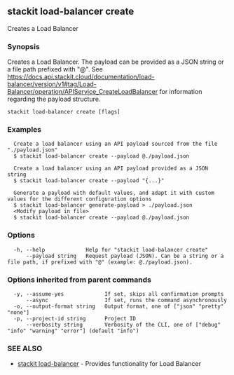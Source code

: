 ## stackit load-balancer create

Creates a Load Balancer

### Synopsis

Creates a Load Balancer.
The payload can be provided as a JSON string or a file path prefixed with "@".
See https://docs.api.stackit.cloud/documentation/load-balancer/version/v1#tag/Load-Balancer/operation/APIService_CreateLoadBalancer for information regarding the payload structure.

```
stackit load-balancer create [flags]
```

### Examples

```
  Create a load balancer using an API payload sourced from the file "./payload.json"
  $ stackit load-balancer create --payload @./payload.json

  Create a load balancer using an API payload provided as a JSON string
  $ stackit load-balancer create --payload "{...}"

  Generate a payload with default values, and adapt it with custom values for the different configuration options
  $ stackit load-balancer generate-payload > ./payload.json
  <Modify payload in file>
  $ stackit load-balancer create --payload @./payload.json
```

### Options

```
  -h, --help             Help for "stackit load-balancer create"
      --payload string   Request payload (JSON). Can be a string or a file path, if prefixed with "@" (example: @./payload.json).
```

### Options inherited from parent commands

```
  -y, --assume-yes             If set, skips all confirmation prompts
      --async                  If set, runs the command asynchronously
  -o, --output-format string   Output format, one of ["json" "pretty" "none"]
  -p, --project-id string      Project ID
      --verbosity string       Verbosity of the CLI, one of ["debug" "info" "warning" "error"] (default "info")
```

### SEE ALSO

* [stackit load-balancer](./stackit_load-balancer.md)	 - Provides functionality for Load Balancer

